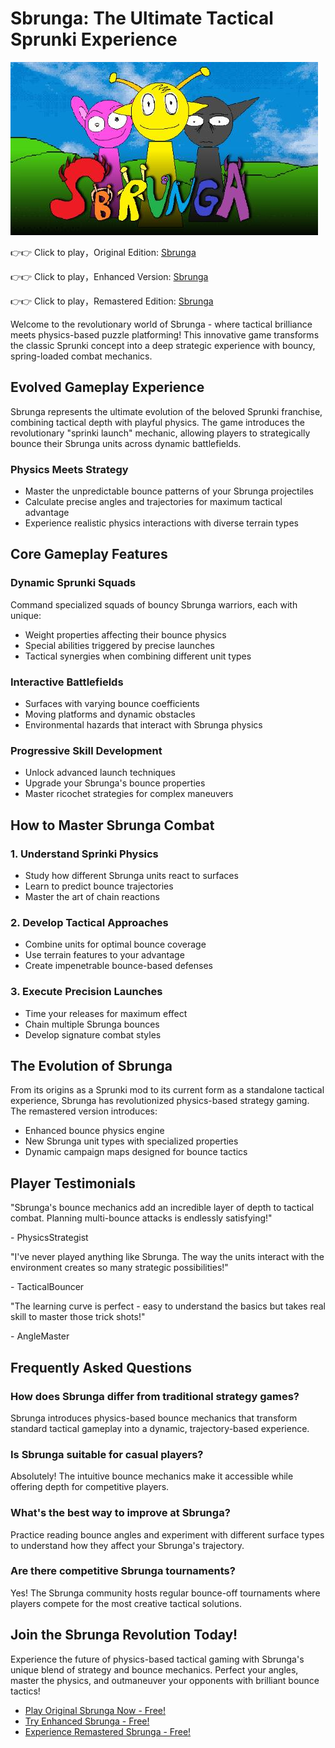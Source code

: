 # Sbrunga: The Ultimate Tactical Sprunki Experience

![Sbrunga](https://raw.githubusercontent.com/sprunkiscrunkly/sbrunga/refs/heads/main/sbrunga.png "Sbrunga")

👉👉 Click to play，Original Edition: [Sbrunga](https://sprunksters.com/sbrunga/ "Sbrunga")

👉👉 Click to play，Enhanced Version: [Sbrunga](https://sprunkiscrunkly.com/sbrunga/ "Sbrunga")

👉👉 Click to play，Remastered Edition: [Sbrunga](https://sprunkipyramixed.com/sbrunga/ "Sbrunga")

Welcome to the revolutionary world of Sbrunga - where tactical brilliance meets physics-based puzzle platforming! This innovative game transforms the classic Sprunki concept into a deep strategic experience with bouncy, spring-loaded combat mechanics.

## Evolved Gameplay Experience

Sbrunga represents the ultimate evolution of the beloved Sprunki franchise, combining tactical depth with playful physics. The game introduces the revolutionary "sprinki launch" mechanic, allowing players to strategically bounce their Sbrunga units across dynamic battlefields.

### Physics Meets Strategy
- Master the unpredictable bounce patterns of your Sbrunga projectiles
- Calculate precise angles and trajectories for maximum tactical advantage
- Experience realistic physics interactions with diverse terrain types

## Core Gameplay Features

### Dynamic Sprunki Squads
Command specialized squads of bouncy Sbrunga warriors, each with unique:
- Weight properties affecting their bounce physics
- Special abilities triggered by precise launches
- Tactical synergies when combining different unit types

### Interactive Battlefields
- Surfaces with varying bounce coefficients
- Moving platforms and dynamic obstacles
- Environmental hazards that interact with Sbrunga physics

### Progressive Skill Development
- Unlock advanced launch techniques
- Upgrade your Sbrunga's bounce properties
- Master ricochet strategies for complex maneuvers

## How to Master Sbrunga Combat

### 1. Understand Sprinki Physics
- Study how different Sbrunga units react to surfaces
- Learn to predict bounce trajectories
- Master the art of chain reactions

### 2. Develop Tactical Approaches
- Combine units for optimal bounce coverage
- Use terrain features to your advantage
- Create impenetrable bounce-based defenses

### 3. Execute Precision Launches
- Time your releases for maximum effect
- Chain multiple Sbrunga bounces
- Develop signature combat styles

## The Evolution of Sbrunga

From its origins as a Sprunki mod to its current form as a standalone tactical experience, Sbrunga has revolutionized physics-based strategy gaming. The remastered version introduces:

- Enhanced bounce physics engine
- New Sbrunga unit types with specialized properties
- Dynamic campaign maps designed for bounce tactics

## Player Testimonials

"Sbrunga's bounce mechanics add an incredible layer of depth to tactical combat. Planning multi-bounce attacks is endlessly satisfying!"

\- PhysicsStrategist

"I've never played anything like Sbrunga. The way the units interact with the environment creates so many strategic possibilities!"

\- TacticalBouncer

"The learning curve is perfect - easy to understand the basics but takes real skill to master those trick shots!"

\- AngleMaster

## Frequently Asked Questions

### How does Sbrunga differ from traditional strategy games?
Sbrunga introduces physics-based bounce mechanics that transform standard tactical gameplay into a dynamic, trajectory-based experience.

### Is Sbrunga suitable for casual players?
Absolutely! The intuitive bounce mechanics make it accessible while offering depth for competitive players.

### What's the best way to improve at Sbrunga?
Practice reading bounce angles and experiment with different surface types to understand how they affect your Sbrunga's trajectory.

### Are there competitive Sbrunga tournaments?
Yes! The Sbrunga community hosts regular bounce-off tournaments where players compete for the most creative tactical solutions.

## Join the Sbrunga Revolution Today!

Experience the future of physics-based tactical gaming with Sbrunga's unique blend of strategy and bounce mechanics. Perfect your angles, master the physics, and outmaneuver your opponents with brilliant bounce tactics!

- [Play Original Sbrunga Now - Free!](https://sprunksters.com/sbrunga/)
- [Try Enhanced Sbrunga - Free!](https://sprunkiscrunkly.com/sbrunga/)
- [Experience Remastered Sbrunga - Free!](https://sprunkipyramixed.com/sbrunga/)
